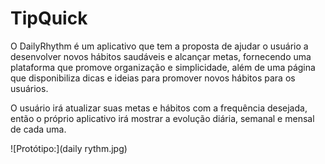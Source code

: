 # TipQuick

O DailyRhythm é um aplicativo que tem a proposta de ajudar o usuário a desenvolver novos hábitos saudáveis e alcançar metas, fornecendo uma plataforma que promove organização e simplicidade, além de uma página que disponibiliza dicas e ideias para promover novos hábitos para os usuários. 

O usuário irá atualizar suas metas e hábitos com a frequência desejada, então o próprio aplicativo irá mostrar a evolução diária, semanal e mensal de cada uma.

![Protótipo:](daily rythm.jpg)

